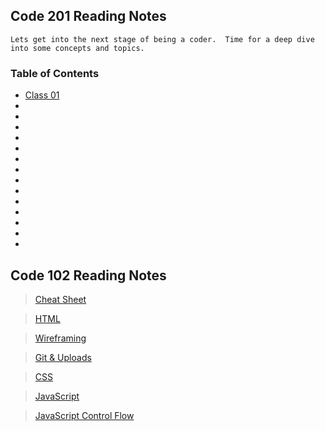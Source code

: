 ## Code 201 Reading Notes

    Lets get into the next stage of being a coder.  Time for a deep dive into some concepts and topics.  

### Table of Contents
- [Class 01](readingnotes201/class-01.md)
- 
- 
- 
- 
- 
- 
- 
- 
- 
- 
- 
- 
- 
- 
   

## Code 102 Reading Notes

> [Cheat Sheet](readingnotes102/cheat-sheet.md)

> [HTML](readingnotes102/html-reading.md)

> [Wireframing](readingnotes102/wireframe-reading-notes.md)

> [Git & Uploads](readingnotes102/git-uploads.md)

> [CSS](readingnotes102/css-reading.md)

> [JavaScript](readingnotes102/JavaScript-reading.md)

> [JavaScript Control Flow](readingnotes102/JavaScript-Control-Flow.md)
